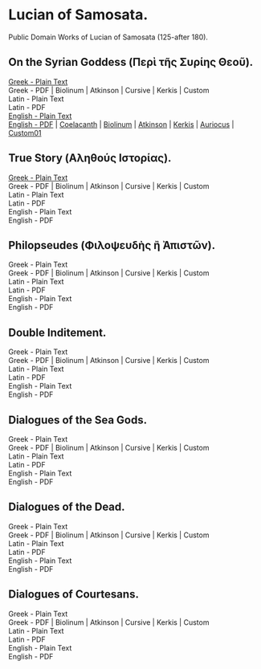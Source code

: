 # Lucian of Samosata.

Public Domain Works of Lucian of Samosata (125-after 180).

## On the Syrian Goddess (Περὶ τῆς Συρίης Θεοῦ).

[Greek - Plain Text](on-the-syrian-goddess/full-text-greek.md)  
Greek - PDF | Biolinum | Atkinson | Cursive | Kerkis | Custom  
Latin - Plain Text  
Latin - PDF  
[English - Plain Text](https://github.com/solaranamnesis/herbert-augustus-strong/blob/main/the-syrian-goddess/full-text-english.md)  
[English - PDF](https://cdn.solaranamnesis.com/HAStrong/h_a_strong_syrian_1913_english.pdf) | [Coelacanth](https://cdn.solaranamnesis.com/HAStrong/h_a_strong_syrian_1913_english_coelacanth.pdf) | [Biolinum](https://cdn.solaranamnesis.com/HAStrong/h_a_strong_syrian_1913_english_biolinum.pdf) | [Atkinson](https://cdn.solaranamnesis.com/HAStrong/h_a_strong_syrian_1913_english_atkinson.pdf) | [Kerkis](https://cdn.solaranamnesis.com/HAStrong/h_a_strong_syrian_1913_english_kerkis.pdf) | [Auriocus](https://cdn.solaranamnesis.com/HAStrong/h_a_strong_syrian_1913_english_aurical.pdf) | [Custom01](https://cdn.solaranamnesis.com/HAStrong/h_a_strong_syrian_1913_english_custom01.pdf)  

## True Story (Αληθούς Ιστορίας).

[Greek - Plain Text](true-story/full-text-greek.md)  
Greek - PDF | Biolinum | Atkinson | Cursive | Kerkis | Custom  
Latin - Plain Text  
Latin - PDF  
English - Plain Text  
English - PDF  

## Philopseudes (Φιλοψευδὴς ἢ Ἀπιστῶν).

Greek - Plain Text  
Greek - PDF | Biolinum | Atkinson | Cursive | Kerkis | Custom  
Latin - Plain Text  
Latin - PDF  
English - Plain Text  
English - PDF  

## Double Inditement.

Greek - Plain Text  
Greek - PDF | Biolinum | Atkinson | Cursive | Kerkis | Custom  
Latin - Plain Text  
Latin - PDF  
English - Plain Text  
English - PDF  

## Dialogues of the Sea Gods.

Greek - Plain Text  
Greek - PDF | Biolinum | Atkinson | Cursive | Kerkis | Custom  
Latin - Plain Text  
Latin - PDF  
English - Plain Text  
English - PDF  

## Dialogues of the Dead.

Greek - Plain Text  
Greek - PDF | Biolinum | Atkinson | Cursive | Kerkis | Custom  
Latin - Plain Text  
Latin - PDF  
English - Plain Text  
English - PDF  

## Dialogues of Courtesans.

Greek - Plain Text  
Greek - PDF | Biolinum | Atkinson | Cursive | Kerkis | Custom  
Latin - Plain Text  
Latin - PDF  
English - Plain Text  
English - PDF  
